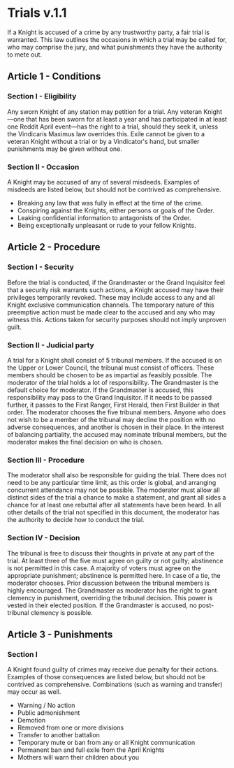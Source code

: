[Bill number: 7-302]: #
[Author: Archmage LadyVulcan]: #
[Proposed Date: 2/8/2022]: #
[Passed Date: 2/25/2022]: #

# Trials v.1.1

If a Knight is accused of a crime by any trustworthy party, a fair trial is warranted. This law outlines the occasions in which a trial may be called for, who may comprise the jury, and what punishments they have the authority to mete out.

## Article 1 - Conditions

### Section I - Eligibility

Any sworn Knight of any station may petition for a trial. Any veteran Knight—one that has been sworn for at least a year and has participated in at least one Reddit April event—has the right to a trial, should they seek it, unless the Vindicaris Maximus law overrides this. Exile cannot be given to a veteran Knight without a trial or by a Vindicator's hand, but smaller punishments may be given without one.

### Section II - Occasion

A Knight may be accused of any of several misdeeds. Examples of misdeeds are listed below, but should not be contrived as comprehensive.

* Breaking any law that was fully in effect at the time of the crime.
* Conspiring against the Knights, either persons or goals of the Order.
* Leaking confidential information to antagonists of the Order.
* Being exceptionally unpleasant or rude to your fellow Knights.



## Article 2 - Procedure

### Section I - Security

Before the trial is conducted, if the Grandmaster or the Grand Inquisitor feel that a security risk warrants such actions, a Knight accused may have their privileges temporarily revoked. These may include access to any and all Knight exclusive communication channels. The temporary nature of this preemptive action must be made clear to the accused and any who may witness this. Actions taken for security purposes should not imply unproven guilt.

### Section II - Judicial party

A trial for a Knight shall consist of 5 tribunal members. If the accused is on the Upper or Lower Council, the tribunal must consist of officers. These members should be chosen to be as impartial as feasibly possible.
The moderator of the trial holds a lot of responsibility. The Grandmaster is the default choice for moderator. If the Grandmaster is accused, this responsibility may pass to the Grand Inquisitor. If it needs to be passed further, it passes to the First Ranger, First Herald, then First Builder in that order.
The moderator chooses the five tribunal members. Anyone who does not wish to be a member of the tribunal may decline the position with no adverse consequences, and another is chosen in their place. In the interest of balancing partiality, the accused may nominate tribunal members, but the moderator makes the final decision on who is chosen.

### Section III - Procedure

The moderator shall also be responsible for guiding the trial. There does not need to be any particular time limit, as this order is global, and arranging concurrent attendance may not be possible.
The moderator must allow all distinct sides of the trial a chance to make a statement, and grant all sides a chance for at least one rebuttal after all statements have been heard.
In all other details of the trial not specified in this document, the moderator has the authority to decide how to conduct the trial.

### Section IV - Decision

The tribunal is free to discuss their thoughts in private at any part of the trial. At least three of the five must agree on guilty or not guilty; abstinence is not permitted in this case. A majority of voters must agree on the appropriate punishment; abstinence is permitted here. In case of a tie, the moderator chooses. Prior discussion between the tribunal members is highly encouraged.
The Grandmaster as moderator has the right to grant clemency in punishment, overriding the tribunal decision. This power is vested in their elected position. If the Grandmaster is accused, no post-tribunal clemency is possible.

## Article 3 - Punishments

### Section I

A Knight found guilty of crimes may receive due penalty for their actions. Examples of those consequences are listed below, but should not be contrived as comprehensive. Combinations (such as warning and transfer) may occur as well.

* Warning / No action
* Public admonishment
* Demotion
* Removed from one or more divisions
* Transfer to another battalion
* Temporary mute or ban from any or all Knight communication
* Permanent ban and full exile from the April Knights
* Mothers will warn their children about you

